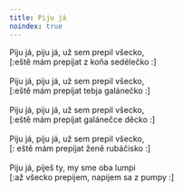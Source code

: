 ```yaml
---
title: Piju já
noindex: true
---
```


Piju já, piju já, už sem prepil všecko,\
[:eště mám prepíjat z koňa sedélečko :]\
\
Piju já, piju já, už sem prepil všecko,\
[:eště mám prepíjat tebja galánečko :]\
\
Piju já, piju já, už sem prepil všecko,\
[:eště mám prepíjat galánečce děcko :]\
\
Piju já, piju já, už sem prepil všecko,\
[: eště mám prepíjat ženě rubáčisko :]\
\
Piju já, piješ ty, my sme oba lumpi\
[:až všecko prepijem, napijem sa z pumpy :]